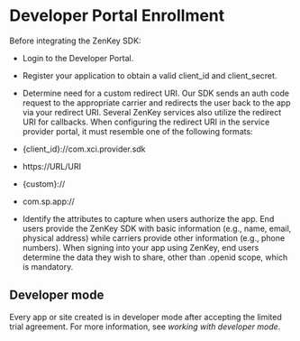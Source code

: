 # Developer Portal Enrollment

Before integrating the ZenKey SDK:

- Login to the Developer Portal.
- Register your application to obtain a valid client_id and client_secret. 
- Determine need for a custom redirect URI. Our SDK sends an auth code request to the appropriate carrier and redirects the user back to the app via your redirect URI. Several ZenKey services also utilize the redirect URI for callbacks. When configuring the redirect URI in the service provider portal, it must resemble one of the following formats:

-	{client_id}://com.xci.provider.sdk
-	https://URL/URI 
-	{custom}://
-	com.sp.app://

- Identify the attributes to capture when users authorize the app. End users provide the ZenKey SDK with basic information (e.g., name, email, physical address) while carriers provide other information (e.g., phone numbers). When signing into your app using ZenKey, end users determine the data they wish to share, other than .openid scope, which is mandatory. 

## Developer mode

Every app or site created is in developer mode after accepting the limited trial agreement. For more information, see *working with developer mode*.